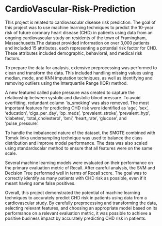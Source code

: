 # CardioVascular-Risk-Prediction

This project is related to cardiovascular disease risk prediction. The goal of this project was to use machine learning techniques to predict the 10-year risk of future coronary heart disease (CHD) in patients using data from an ongoing cardiovascular study on residents of the town of Framingham, Massachusetts.The dataset provided information on over 3,000 patients and included 15 attributes, each representing a potential risk factor for CHD. These attributes included demographic, behavioral, and medical risk factors.

To prepare the data for analysis, extensive preprocessing was performed to clean and transform the data. This included handling missing values using median, mode, and KNN imputation techniques, as well as identifying and removing outliers using the Interquartile Range (IQR) method.

A new featured called pulse pressure was created to capture the relationship between systolic and diastolic blood pressure. To avoid overfitting, redundant column 'is_smoking' was also removed. The most important features for predicting CHD risk were identified as ‘age’, ‘sex’, ‘education’, ‘cigs_per_day’, ‘bp_meds’, ‘prevalent_stroke’, ‘prevalent_hyp’, ‘diabetes’, ‘total_cholesterol’, ‘bmi’, ‘heart_rate’, ‘glucose’, and ‘pulse_pressure’.

To handle the imbalanced nature of the dataset, the SMOTE combined with Tomek links undersampling technique was used to balance the class distribution and improve model performance. The data was also scaled using standardscalar method to ensure that all features were on the same scale.

Several machine learning models were evaluated on their performance on the primary evaluation metric of Recall. After careful analysis, the SVM and Decision Tree performed well in terms of Recall score. The goal was to correctly identify as many patients with CHD risk as possible, even if it meant having some false positives.

Overall, this project demonstrated the potential of machine learning techniques to accurately predict CHD risk in patients using data from a cardiovascular study. By carefully preprocessing and transforming the data, selecting relevant features, and choosing an appropriate model based on its performance on a relevant evaluation metric, it was possible to achieve a positive business impact by accurately predicting CHD risk in patients.
